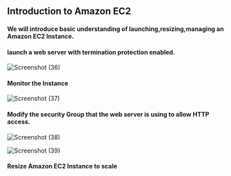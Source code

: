 ## Introduction to Amazon EC2
#### We will introduce basic understanding of launching,resizing,managing an Amazon EC2 Instance.

#### launch a web server with termination protection enabled.

![Screenshot (36)](https://github.com/user-attachments/assets/f0375bc9-d94b-4b14-bf36-e4b379b6e5fb)

#### Monitor the Instance


![Screenshot (37)](https://github.com/user-attachments/assets/56018457-3173-4a4b-a112-10cf6be7704f)

#### Modify the security Group that the web server is using to allow HTTP access.

![Screenshot (38)](https://github.com/user-attachments/assets/5c0a8718-743f-45a0-b6eb-ff3dabc774f1)

![Screenshot (39)](https://github.com/user-attachments/assets/02a279e8-34c9-42ae-a341-21205a26be2f)


#### Resize Amazon EC2 Instance to scale

















